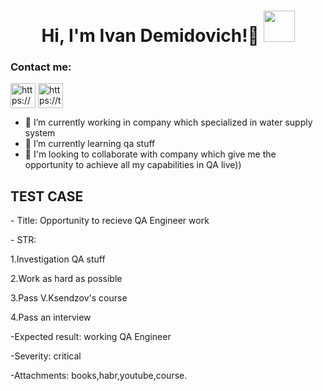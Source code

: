 <h1 align="center"> Hi, I'm Ivan Demidovich!👋 <img src="https://s.tvurl.co/img/get/6c13aa99-2ee2-4354-b652-ade900a5d3cd/2.png" width="50"></h1>
<h3 align="left">Contact me:</h3>
<a href="https://www.linkedin.com/in/ivan-demidovich/" target="blank"><img align="center" src="https://upload.wikimedia.org/wikipedia/commons/f/f8/LinkedIn_icon_circle.svg" alt="https://www.linkedin.com/in/ivan-demidovich/" height="40" width="40" /></a>
<a href="https://t.me/demdivan" target="blank"><img align="center" src="https://user-images.githubusercontent.com/49933115/139837223-bf23d3a9-4638-4e17-994a-ac8678d5f517.png" alt="https://t.me/demdivan" height="40" width="40" /></a>

- 🔭 I’m currently working in company which specialized in water supply system
- 🌱 I’m currently learning qa stuff
- 👯 I'm looking to collaborate with company which give me the opportunity to achieve all my capabilities in QA live)) 
<h2 align="left"> TEST CASE </h2>
<p>-  Title: Opportunity to recieve QA Engineer work</p>
<p>-  STR: </p>
<p>1.Investigation QA stuff</p>
<p>2.Work as hard as possible</p>
<p>3.Pass V.Ksendzov's course </p>
<p>4.Pass an interview </p>
<p>-Expected result: working QA Engineer</p>
<p>-Severity: critical</p>
<p>-Attachments: books,habr,youtube,course.</p>
 

